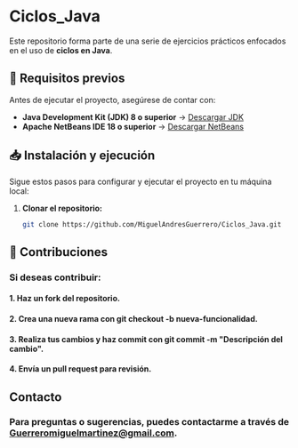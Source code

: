 # Ciclos_Java  

Este repositorio forma parte de una serie de ejercicios prácticos enfocados en el uso de **ciclos en Java**.  

## 🚀 Requisitos previos  

Antes de ejecutar el proyecto, asegúrese de contar con:  

- **Java Development Kit (JDK) 8 o superior** → [Descargar JDK](https://www.oracle.com/java/technologies/javase-jdk11-downloads.html)  
- **Apache NetBeans IDE 18 o superior** → [Descargar NetBeans](https://netbeans.apache.org/)  

## 📥 Instalación y ejecución  

Sigue estos pasos para configurar y ejecutar el proyecto en tu máquina local:  

1. **Clonar el repositorio:**  

   ```bash
   git clone https://github.com/MiguelAndresGuerrero/Ciclos_Java.git

## 🤝 Contribuciones
### Si deseas contribuir:

#### 1. Haz un fork del repositorio.
#### 2. Crea una nueva rama con git checkout -b nueva-funcionalidad.
#### 3. Realiza tus cambios y haz commit con git commit -m "Descripción del cambio".
#### 4. Envía un pull request para revisión.
   
## Contacto
### Para preguntas o sugerencias, puedes contactarme a través de Guerreromiguelmartinez@gmail.com.
